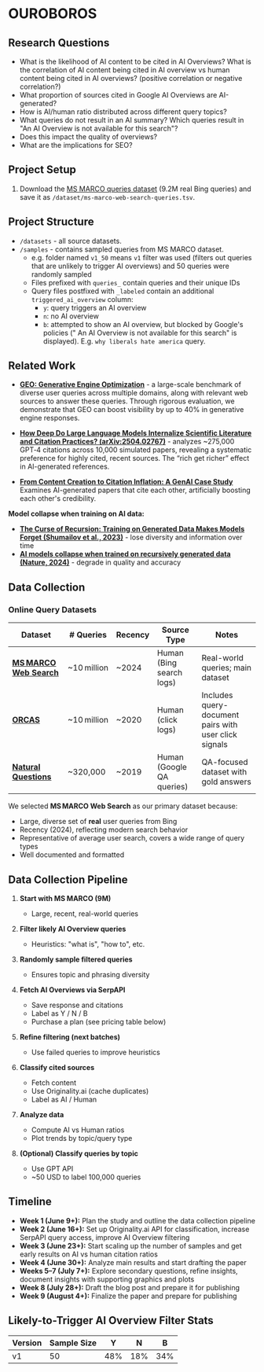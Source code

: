 # OUROBOROS

## Research Questions

- What is the likelihood of AI content to be cited in AI Overviews? What is the correlation of AI content being cited in AI overview vs human content being cited in AI overviews? (positive correlation or negative correlation?)
- What proportion of sources cited in Google AI Overviews are AI-generated?
- How is AI/human ratio distributed across different query topics?
- What queries do not result in an AI summary? Which queries result in "An AI Overview is not available for this search"?
- Does this impact the quality of overviews?
- What are the implications for SEO?

## Project Setup

1. Download the [MS MARCO queries dataset](https://msmarco.z22.web.core.windows.net/msmarcowebsearch/100M_queries/queries_train.tsv) (9.2M real Bing queries) and save it as `/dataset/ms-marco-web-search-queries.tsv`.

## Project Structure

- `/datasets` - all source datasets.
- `/samples` - contains sampled queries from MS MARCO dataset.
  - e.g. folder named `v1_50` means `v1` filter was used (filters out queries that are unlikely to trigger AI overviews) and 50 queries were randomly sampled
  - Files prefixed with `queries_` contain queries and their unique IDs
  - Query files postfixed with `_labeled` contain an additional `triggered_ai_overview` column:
    - `y`: query triggers an AI overview
    - `n`: no AI overview
    - `b`: attempted to show an AI overview, but blocked by Google's policies ("
      An AI Overview is not available for this search" is displayed). E.g. `why liberals hate america` query.

## Related Work

- **[GEO: Generative Engine Optimization](https://arxiv.org/abs/2311.09735)** - a large-scale benchmark of diverse user queries across multiple domains, along with relevant web sources to answer these queries. Through rigorous evaluation, we demonstrate that GEO can boost visibility by up to 40% in generative engine responses.

- **[How Deep Do Large Language Models Internalize Scientific Literature and Citation Practices? (arXiv:2504.02767)](https://arxiv.org/abs/2504.02767)** - analyzes ~275,000 GPT‑4 citations across 10,000 simulated papers, revealing a systematic preference for highly cited, recent sources. The “rich get richer” effect in AI-generated references.

- **[From Content Creation to Citation Inflation: A GenAI Case Study](https://arxiv.org/abs/2503.23414)**
  Examines AI-generated papers that cite each other, artificially boosting each other's credibility.

**Model collapse when training on AI data:**

- **[The Curse of Recursion: Training on Generated Data Makes Models Forget (Shumailov et al., 2023)](https://arxiv.org/abs/2305.17493)** - lose diversity and information over time
- **[AI models collapse when trained on recursively generated data (Nature, 2024)](https://www.nature.com/articles/s41586-024-07566-y)** - degrade in quality and accuracy

## Data Collection

### Online Query Datasets

| Dataset                                                                          | # Queries   | Recency | Source Type               | Notes                                                 |
| -------------------------------------------------------------------------------- | ----------- | ------- | ------------------------- | ----------------------------------------------------- |
| **[MS MARCO Web Search](https://github.com/microsoft/MSMARCO-Document-Ranking)** | ~10 million | ~2024   | Human (Bing search logs)  | Real-world queries; main dataset                      |
| **[ORCAS](https://microsoft.github.io/msmarco/ORCAS)**                           | ~10 million | ~2020   | Human (click logs)        | Includes query-document pairs with user click signals |
| **[Natural Questions](https://ai.google.com/research/NaturalQuestions)**         | ~320,000    | ~2019   | Human (Google QA queries) | QA-focused dataset with gold answers                  |

We selected **MS MARCO Web Search** as our primary dataset because:

- Large, diverse set of **real** user queries from Bing
- Recency (2024), reflecting modern search behavior
- Representative of average user search, covers a wide range of query types
- Well documented and formatted

## Data Collection Pipeline

1. **Start with MS MARCO (9M)**

   - Large, recent, real-world queries

2. **Filter likely AI Overview queries**

   - Heuristics: "what is", "how to", etc.

3. **Randomly sample filtered queries**

   - Ensures topic and phrasing diversity

4. **Fetch AI Overviews via SerpAPI**

   - Save response and citations
   - Label as Y / N / B
   - Purchase a plan (see pricing table below)

5. **Refine filtering (next batches)**

   - Use failed queries to improve heuristics

6. **Classify cited sources**

   - Fetch content
   - Use Originality.ai (cache duplicates)
   - Label as AI / Human

7. **Analyze data**

   - Compute AI vs Human ratios
   - Plot trends by topic/query type

8. **(Optional) Classify queries by topic**
   - Use GPT API
   - ~50 USD to label 100,000 queries

## Timeline

- **Week 1 (June 9+):** Plan the study and outline the data collection pipeline
- **Week 2 (June 16+):** Set up Originality.ai API for classification, increase SerpAPI query access, improve AI Overview filtering
- **Week 3 (June 23+):** Start scaling up the number of samples and get early results on AI vs human citation ratios
- **Week 4 (June 30+):** Analyze main results and start drafting the paper
- **Weeks 5–7 (July 7+):** Explore secondary questions, refine insights, document insights with supporting graphics and plots
- **Week 8 (July 28+):** Draft the blog post and prepare it for publishing
- **Week 9 (August 4+):** Finalize the paper and prepare for publishing

## Likely-to-Trigger AI Overview Filter Stats

| Version | Sample Size | Y   | N   | B   |
| ------- | ----------- | --- | --- | --- |
| v1      | 50          | 48% | 18% | 34% |
